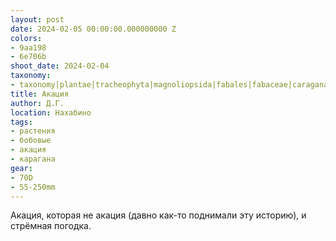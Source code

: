 ```yaml
---
layout: post
date: 2024-02-05 00:00:00.000000000 Z
colors:
- 9aa198
- 6e706b
shoot_date: 2024-02-04
taxonomy:
- taxonomy|plantae|tracheophyta|magnoliopsida|fabales|fabaceae|caragana|caragana arborescens
title: Акация
author: Д.Г.
location: Нахабино
tags:
- растения
- бобовые
- акация
- карагана
gear:
- 70D
- 55-250mm
---
```

Акация, которая не акация (давно как-то поднимали эту историю), и стрёмная погодка.

